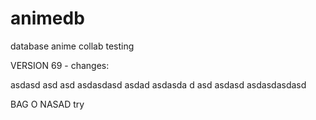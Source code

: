 # animedb
database anime collab testing



VERSION 69 - changes:

asdasd
asd
asd
asdasdasd
asdad
asdasda
d
asd 
asdasd
asdasdasdasd


BAG O NASAD try